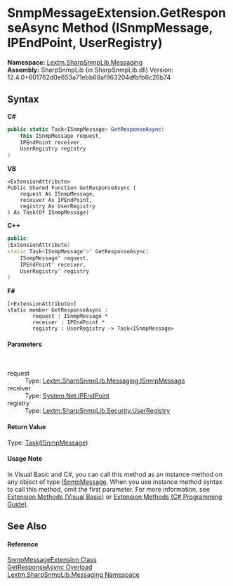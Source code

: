 # SnmpMessageExtension.GetResponseAsync Method (ISnmpMessage, IPEndPoint, UserRegistry)
 

**Namespace:**&nbsp;<a href="N_Lextm_SharpSnmpLib_Messaging">Lextm.SharpSnmpLib.Messaging</a><br />**Assembly:**&nbsp;SharpSnmpLib (in SharpSnmpLib.dll) Version: 12.4.0+601762d0e653a71ebb69af963204dfbfb6c26b74

## Syntax

**C#**<br />
``` C#
public static Task<ISnmpMessage> GetResponseAsync(
	this ISnmpMessage request,
	IPEndPoint receiver,
	UserRegistry registry
)
```

**VB**<br />
``` VB
<ExtensionAttribute>
Public Shared Function GetResponseAsync ( 
	request As ISnmpMessage,
	receiver As IPEndPoint,
	registry As UserRegistry
) As Task(Of ISnmpMessage)
```

**C++**<br />
``` C++
public:
[ExtensionAttribute]
static Task<ISnmpMessage^>^ GetResponseAsync(
	ISnmpMessage^ request, 
	IPEndPoint^ receiver, 
	UserRegistry^ registry
)
```

**F#**<br />
``` F#
[<ExtensionAttribute>]
static member GetResponseAsync : 
        request : ISnmpMessage * 
        receiver : IPEndPoint * 
        registry : UserRegistry -> Task<ISnmpMessage> 

```


#### Parameters
&nbsp;<dl><dt>request</dt><dd>Type: <a href="T_Lextm_SharpSnmpLib_Messaging_ISnmpMessage">Lextm.SharpSnmpLib.Messaging.ISnmpMessage</a><br /></dd><dt>receiver</dt><dd>Type: <a href="https://docs.microsoft.com/dotnet/api/system.net.ipendpoint" target="_blank" rel="noopener noreferrer">System.Net.IPEndPoint</a><br /></dd><dt>registry</dt><dd>Type: <a href="T_Lextm_SharpSnmpLib_Security_UserRegistry">Lextm.SharpSnmpLib.Security.UserRegistry</a><br /></dd></dl>

#### Return Value
Type: <a href="https://docs.microsoft.com/dotnet/api/system.threading.tasks.task-1" target="_blank" rel="noopener noreferrer">Task</a>(<a href="T_Lextm_SharpSnmpLib_Messaging_ISnmpMessage">ISnmpMessage</a>)

#### Usage Note
In Visual Basic and C#, you can call this method as an instance method on any object of type <a href="T_Lextm_SharpSnmpLib_Messaging_ISnmpMessage">ISnmpMessage</a>. When you use instance method syntax to call this method, omit the first parameter. For more information, see <a href="https://docs.microsoft.com/dotnet/visual-basic/programming-guide/language-features/procedures/extension-methods" target="_blank" rel="noopener noreferrer">Extension Methods (Visual Basic)</a> or <a href="https://docs.microsoft.com/dotnet/csharp/programming-guide/classes-and-structs/extension-methods" target="_blank" rel="noopener noreferrer">Extension Methods (C# Programming Guide)</a>.

## See Also


#### Reference
<a href="T_Lextm_SharpSnmpLib_Messaging_SnmpMessageExtension">SnmpMessageExtension Class</a><br /><a href="Overload_Lextm_SharpSnmpLib_Messaging_SnmpMessageExtension_GetResponseAsync">GetResponseAsync Overload</a><br /><a href="N_Lextm_SharpSnmpLib_Messaging">Lextm.SharpSnmpLib.Messaging Namespace</a><br />